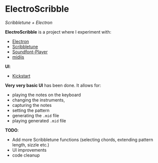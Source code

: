 # ElectroScribble 
*Scribbletune + Electron*


**ElectroScribble** is a project where I experiment with:

* [Electron](https://electron.atom.io)
* [Scribbletune](http://scribbletune.com/)
* [Soundfont-Player](https://github.com/danigb/soundfont-player)
* [midijs](http://www.midijs.net/)

**UI**:
* [Kickstart](http://getkickstart.com)

**Very very basic UI** has been done. It allows for: 
* playing the notes on the keyboard
* changing the instruments, 
* capturing the notes
* setting the pattern
* generating the `.mid` file
* playing generated `.mid` file


**TODO**:
* Add more Scribbletune functions (selecting chords, extending pattern length, sizzle etc.)
* UI improvements
* code cleanup




